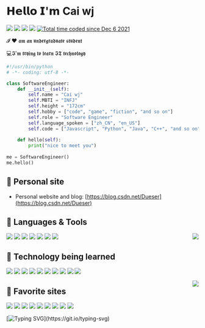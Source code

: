 # 𝗛𝗲𝗹𝗹𝗼 𝗜'𝗺 Cai wj

[![](https://img.shields.io/badge/-@hexWars-%23181717?style=flat-square&logo=github)](https://github.com/hexWars)
[![](https://img.shields.io/badge/-@hexWars-%23000000?style=flat-square&logo=gitee)](https://gitee.com/hex-cxm)
[![](https://img.shields.io/badge/-@hexWars-%23000000?style=flat-square&logo=leetcode)](https://leetcode-cn.com/u/hexWars/)
[![](https://img.shields.io/badge/-@Dueser-%23000000?style=flat-square&logo=codeforces)](https://codeforces.com/profile/Dueser)
<a href="https://wakatime.com/@05a07c08-5f73-4506-8c28-410e368c2294"><img src="https://wakatime.com/badge/user/05a07c08-5f73-4506-8c28-410e368c2294.svg" alt="Total time coded since Dec 6 2021" /></a>


𝓘 ❤️ 𝖆𝖒 𝖆𝖓 𝖚𝖓𝖉𝖊𝖗𝖌𝖗𝖆𝖉𝖚𝖆𝖙𝖊 𝖘𝖙𝖚𝖉𝖊𝖓𝖙

:computer:𝕴'𝖒 𝖙𝖗𝖞𝖎𝖓𝖌 𝖙𝖔 𝖑𝖊𝖆𝖗𝖓 𝕴𝕿 𝖙𝖊𝖈𝖍𝖓𝖔𝖑𝖔𝖌𝖞

```python
#!/usr/bin/python
# -*- coding: utf-8 -*-

class SoftwareEngineer:
    def __init__(self):
        self.name = "Cai wj"
        self.MBTI = "INFJ"
        self.height = "172cm"
        self.hobby = ["code", "game", "fiction", "and so on"]
        self.role = "Software Engineer"
        self.language_spoken = ["zh_CN", "en_US"]
        self.code = ["Javascript", "Python", "Java", "C++", "and so on"]
        
    def hello(self):
        print("nice to meet you")
        
me = SoftwareEngineer()
me.hello()
```



## 📜 Personal site

- Personal website and blog: [https://blog.csdn.net/Dueser](https://blog.csdn.net/Dueser)

## 🔧 Languages & Tools

<img align='right' src="https://github-readme-stats.vercel.app/api?username=hexWars&show_icons=true&theme=tokyonight">







![](https://img.shields.io/badge/Code-Java-informational?style=flat&logo=java&logoColor=white&color=6aa6f8)
![](https://img.shields.io/badge/Code-Python-informational?style=flat&logo=python&logoColor=white&color=6aa6f8)
![](https://img.shields.io/badge/Code-JavaScript-informational?style=flat&logo=javascript&logoColor=white&color=6aa6f8)
![](https://img.shields.io/badge/Editor-IDEA-informational?style=flat&logo=intellij-idea&logoColor=white&color=6aa6f8)
![](https://img.shields.io/badge/Editor-PyCharm-informational?style=flat&logo=pycharm&logoColor=white&color=6aa6f8)
![](https://img.shields.io/badge/Editor-DataGrip-informational?style=flat&logo=DataGrip&logoColor=white&color=6aa6f8)
![](https://img.shields.io/badge/Editor-WebStorm-informational?style=flat&logo=WebStorm&logoColor=white&color=6aa6f8)

## 💾 Technology being learned



![](https://img.shields.io/badge/OS-Linux-informational?style=flat&logo=linux&logoColor=white&color=6aa6f8)
![](https://img.shields.io/badge/Tools-Docker-informational?style=flat&logo=docker&logoColor=white&color=6aa6f8)
![](https://img.shields.io/badge/Tools-Git-informational?style=flat&logo=git&logoColor=white&color=6aa6f8)
![](https://img.shields.io/badge/DataBase-MySQL-informational?style=flat&logo=mysql&logoColor=white&color=6aa6f8)
![](https://img.shields.io/badge/DataBase-Redis-informational?style=flat&logo=redis&logoColor=white&color=6aa6f8)
![](https://img.shields.io/badge/DataBase-PostgreSQL-informational?style=flat&logo=PostgreSQL&logoColor=white&color=6aa6f8)
![](https://img.shields.io/badge/Frame-Flask-informational?style=flat&logo=flask&logoColor=white&color=6aa6f8)
![](https://img.shields.io/badge/Frame-Spring-informational?style=flat&logo=spring&logoColor=white&color=6aa6f8)
![](https://img.shields.io/badge/Frame-SpringBoot-informational?style=flat&logo=springboot&logoColor=white&color=6aa6f8)
![](https://img.shields.io/badge/Frame-Elasticsearch-informational?style=flat&logo=elasticsearch&logoColor=white&color=6aa6f8)

<img align='right' src="https://github-readme-stats.vercel.app/api/top-langs/?username=hexWars&layout=compact&langs_count=10&theme=dracula">

## 🍁 Favorite sites

![](https://img.shields.io/badge/Bilibili-informational?style=social&logo=bilibili&color=6aa6f8)
![](https://img.shields.io/badge/知乎-informational?style=social&logo=zhihu&color=6aa6f8)
![](https://img.shields.io/badge/Codeforces-informational?style=social&logo=codeforces&color=6aa6f8)
![](https://img.shields.io/badge/Leetcode-informational?style=social&logo=leetcode&color=6aa6f8)
![](https://img.shields.io/badge/Steam-informational?style=social&logo=steam&color=6aa6f8)
![](https://img.shields.io/badge/Epic-informational?style=social&logo=epicgames&color=6aa6f8)
![](https://img.shields.io/badge/Switch-informational?style=social&logo=nintendoswitch&color=6aa6f8)
![](https://img.shields.io/badge/Github-informational?style=social&logo=github&color=6aa6f8)
![](https://img.shields.io/badge/Gitee-informational?style=social&logo=gitee&color=6aa6f8)



[![Typing SVG](https://readme-typing-svg.herokuapp.com?color=%236DABFF&size=30&width=500&lines=Like+author%2C+like+book.)](https://git.io/typing-svg)



